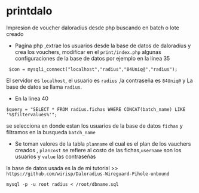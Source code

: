 # printdalo
Impresion de voucher daloradius desde php buscando en batch o lote creado

- Pagina php ,extrae los usuarios desde la base de datos de daloradius y crea los vouchers, modificar en el `print/index.php` algunas configuraciones de la base de datos por ejemplo en la linea 35

```
 $con = mysqli_connect("localhost","radius","84Uniq@","radius");
```
El servidor es `localhost`, el usuario es `radius` ,la contraseña es `84Uniq@` y La base de datos se llama `radius`.

- En la linea 40
```
$query = "SELECT * FROM radius.fichas WHERE CONCAT(batch_name) LIKE '%$filtervalues%'";
```

se selecciona en donde estan los usuarios de la base de datos `fichas` y filtramos en la busqueda `batch_name`

- Se toman valores de la tabla `planname` el cual es el plan de los vauchers creados , `plancost` se refiere al costo de las fichas,`username` son los usuarios y `value` las contraseñas

la base de datos usada es la de mi tutorial >> `https://github.com/wirisp/Daloradius-Wireguard-Pihole-unbound`
```
mysql -p -u root radius < /root/dbname.sql
```
